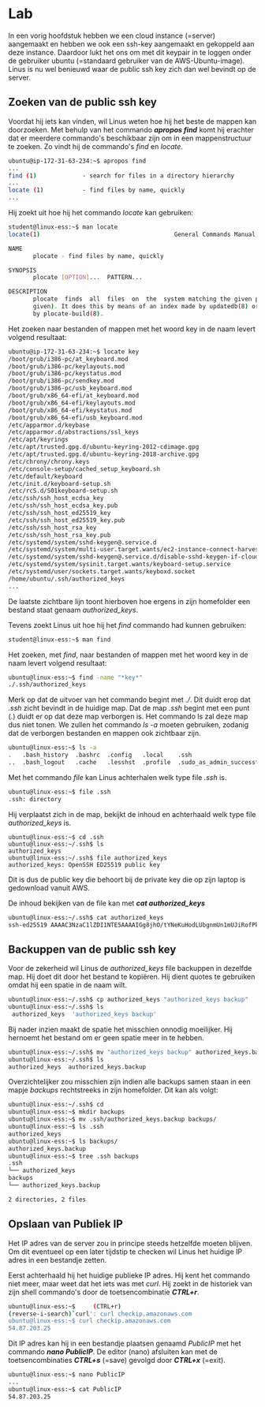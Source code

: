 # Lab <!-- {docsify-ignore} --> 




In een vorig hoofdstuk hebben we een cloud instance (=server) aangemaakt en hebben we ook een ssh-key aangemaakt en gekoppeld aan deze instance. Daardoor lukt het ons om met dit keypair in te loggen onder de gebruiker ubuntu (=standaard gebruiker van de AWS-Ubuntu-image). Linus is nu wel benieuwd waar de public ssh key zich dan wel bevindt op de server. 

## Zoeken van de public ssh key 

Voordat hij iets kan vinden, wil Linus weten hoe hij het beste de mappen kan doorzoeken. Met behulp van het commando ***apropos find*** komt hij erachter dat er meerdere commando's beschikbaar zijn om in een mappenstructuur te zoeken. Zo vindt hij de commando's  *find* en *locate*.

```bash
ubuntu@ip-172-31-63-234:~$ apropos find
...
find (1)             - search for files in a directory hierarchy
...
locate (1)           - find files by name, quickly
...
```

Hij zoekt uit hoe hij het commando *locate* kan gebruiken: 

```bash
student@linux-ess:~$ man locate
locate(1)                                      General Commands Manual                                      locate(1)

NAME
       plocate - find files by name, quickly

SYNOPSIS
       plocate [OPTION]...  PATTERN...

DESCRIPTION
       plocate  finds  all  files  on  the  system matching the given pattern (or all of the patterns if multiple are
       given). It does this by means of an index made by updatedb(8) or (less commonly) converted from another  index
       by plocate-build(8).
```

Het zoeken naar bestanden of mappen met het woord key in de naam levert volgend resultaat: 

```bash
ubuntu@ip-172-31-63-234:~$ locate key
/boot/grub/i386-pc/at_keyboard.mod
/boot/grub/i386-pc/keylayouts.mod
/boot/grub/i386-pc/keystatus.mod
/boot/grub/i386-pc/sendkey.mod
/boot/grub/i386-pc/usb_keyboard.mod
/boot/grub/x86_64-efi/at_keyboard.mod
/boot/grub/x86_64-efi/keylayouts.mod
/boot/grub/x86_64-efi/keystatus.mod
/boot/grub/x86_64-efi/usb_keyboard.mod
/etc/apparmor.d/keybase
/etc/apparmor.d/abstractions/ssl_keys
/etc/apt/keyrings
/etc/apt/trusted.gpg.d/ubuntu-keyring-2012-cdimage.gpg
/etc/apt/trusted.gpg.d/ubuntu-keyring-2018-archive.gpg
/etc/chrony/chrony.keys
/etc/console-setup/cached_setup_keyboard.sh
/etc/default/keyboard
/etc/init.d/keyboard-setup.sh
/etc/rcS.d/S01keyboard-setup.sh
/etc/ssh/ssh_host_ecdsa_key
/etc/ssh/ssh_host_ecdsa_key.pub
/etc/ssh/ssh_host_ed25519_key
/etc/ssh/ssh_host_ed25519_key.pub
/etc/ssh/ssh_host_rsa_key
/etc/ssh/ssh_host_rsa_key.pub
/etc/systemd/system/sshd-keygen@.service.d
/etc/systemd/system/multi-user.target.wants/ec2-instance-connect-harvest-hostkeys.service
/etc/systemd/system/sshd-keygen@.service.d/disable-sshd-keygen-if-cloud-init-active.conf
/etc/systemd/system/sysinit.target.wants/keyboard-setup.service
/etc/systemd/user/sockets.target.wants/keyboxd.socket
/home/ubuntu/.ssh/authorized_keys
...
```

De laatste zichtbare lijn toont hierboven hoe ergens in zijn homefolder een bestand staat genaam *authorized_keys*.



Tevens zoekt Linus uit hoe hij het *find* commando had kunnen gebruiken:

```bash
student@linux-ess:~$ man find
```



Het zoeken, met *find*, naar bestanden of mappen met het woord key in de naam levert volgend resultaat:  

```bash
ubuntu@linux-ess:~$ find -name "*key*"
./.ssh/authorized_keys
```


Merk op dat de uitvoer van het commando begint met *./*. Dit duidt erop dat *.ssh* zicht bevindt in de huidige map. Dat de map *.ssh* begint met een punt (.) duidt er op dat deze map verborgen is. Het commando ls zal deze map dus niet tonen. We zullen het commando *ls -a* moeten gebruiken, zodanig dat de verborgen bestanden en mappen ook zichtbaar zijn.  

```bash
ubuntu@linux-ess:~$ ls -a
.   .bash_history  .bashrc  .config   .local    .ssh
..  .bash_logout   .cache   .lesshst  .profile  .sudo_as_admin_successful
```

 

Met het commando *file* kan Linus achterhalen welk type file *.ssh* is.

```bash
ubuntu@linux-ess:~$ file .ssh
.ssh: directory
```



Hij verplaatst zich in de map, bekijkt de inhoud en achterhaald welk type file *authorized_keys* is.

```
ubuntu@linux-ess:~$ cd .ssh
ubuntu@linux-ess:~/.ssh$ ls
authorized_keys
ubuntu@linux-ess:~/.ssh$ file authorized_keys
authorized_keys: OpenSSH ED25519 public key
```

Dit is dus de public key die behoort bij de private key die op zijn laptop is gedownload vanuit AWS.



De inhoud bekijken van de file kan met ***cat authorized_keys***

```bash
ubuntu@linux-ess:~/.ssh$ cat authorized_keys
ssh-ed25519 AAAAC3NzaC1lZDI1NTE5AAAAIGg8jhO/tYNeKuHodLUbgnmUn1mUJiRofPkWWWf17Mnp gert-key
```



## Backuppen van de public ssh key 

Voor de zekerheid wil Linus de *authorized_keys* file backuppen in dezelfde map. Hij doet dit door het bestand te kopiëren. Hij dient quotes te gebruiken omdat hij een spatie in de naam wilt.

```bash
ubuntu@linux-ess:~/.ssh$ cp authorized_keys "authorized_keys backup"
ubuntu@linux-ess:~/.ssh$ ls
 authorized_keys  'authorized_keys backup'
```



Bij nader inzien maakt de spatie het misschien onnodig moeilijker. Hij hernoemt het bestand om er geen spatie meer in te hebben.

```bash
ubuntu@linux-ess:~/.ssh$ mv "authorized_keys backup" authorized_keys.backup
ubuntu@linux-ess:~/.ssh$ ls
authorized_keys  authorized_keys.backup
```



Overzichtelijker zou misschien zijn indien alle backups samen staan in een mapje *backups* rechtstreeks in zijn homefolder. Dit kan als volgt:

```bash
ubuntu@linux-ess:~/.ssh$ cd
ubuntu@linux-ess:~$ mkdir backups
ubuntu@linux-ess:~$ mv .ssh/authorized_keys.backup backups/
ubuntu@linux-ess:~$ ls .ssh
authorized_keys
ubuntu@linux-ess:~$ ls backups/
authorized_keys.backup
ubuntu@linux-ess:~$ tree .ssh backups
.ssh
└── authorized_keys
backups
└── authorized_keys.backup

2 directories, 2 files
```



## Opslaan van Publiek IP 

Het IP adres van de server zou in principe steeds hetzelfde moeten blijven. Om dit eventueel op een later tijdstip te checken wil Linus het huidige IP adres in een bestandje zetten.

Eerst achterhaald hij het huidige publieke IP adres. Hij kent het commando niet meer, maar weet dat het iets was met *curl*. Hij zoekt in de historiek van zijn shell commando's door de toetsencombinatie ***CTRL+r***. 

```bash
ubuntu@linux-ess:~$     (CTRL+r)
(reverse-i-search)`curl': curl checkip.amazonaws.com
ubuntu@linux-ess:~$ curl checkip.amazonaws.com
54.87.203.25
```



Dit IP adres kan hij in een bestandje plaatsen genaamd *PublicIP* met het commando ***nano PublicIP***.  De editor (nano) afsluiten kan met de toetsencombinaties ***CTRL+s*** (=save) gevolgd door ***CTRL+x*** (=exit).

```bash
ubuntu@linux-ess:~$ nano PublicIP
...
ubuntu@linux-ess:~$ cat PublicIP
54.87.203.25
```


